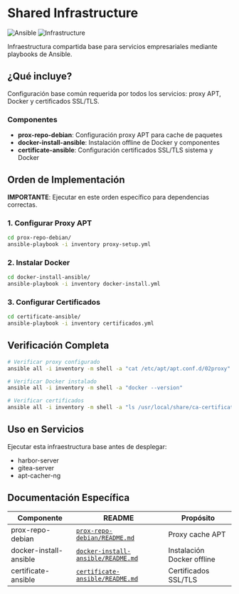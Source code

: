 # Shared Infrastructure

![Ansible](https://img.shields.io/badge/Ansible-Automation-EE0000?style=for-the-badge&logo=ansible&logoColor=white)
![Infrastructure](https://img.shields.io/badge/Infrastructure-Shared-4CAF50?style=for-the-badge&logo=ansible&logoColor=white)

Infraestructura compartida base para servicios empresariales mediante playbooks de Ansible.

## ¿Qué incluye?

Configuración base común requerida por todos los servicios: proxy APT, Docker y certificados SSL/TLS.

### Componentes

- **prox-repo-debian**: Configuración proxy APT para cache de paquetes
- **docker-install-ansible**: Instalación offline de Docker y componentes
- **certificate-ansible**: Configuración certificados SSL/TLS sistema y Docker

## Orden de Implementación

**IMPORTANTE**: Ejecutar en este orden específico para dependencias correctas.

### 1. Configurar Proxy APT
```bash
cd prox-repo-debian/
ansible-playbook -i inventory proxy-setup.yml
```

### 2. Instalar Docker
```bash
cd docker-install-ansible/
ansible-playbook -i inventory docker-install.yml
```

### 3. Configurar Certificados
```bash
cd certificate-ansible/
ansible-playbook -i inventory certificados.yml
```

## Verificación Completa

```bash
# Verificar proxy configurado
ansible all -i inventory -m shell -a "cat /etc/apt/apt.conf.d/02proxy"

# Verificar Docker instalado
ansible all -i inventory -m shell -a "docker --version"

# Verificar certificados
ansible all -i inventory -m shell -a "ls /usr/local/share/ca-certificates/"
```

## Uso en Servicios

Ejecutar esta infraestructura base antes de desplegar:
- harbor-server
- gitea-server  
- apt-cacher-ng

## Documentación Específica

| Componente | README | Propósito |
|------------|--------|-----------|
| prox-repo-debian | [`prox-repo-debian/README.md`](./prox-repo-debian/README.md) | Proxy cache APT |
| docker-install-ansible | [`docker-install-ansible/README.md`](./docker-install-ansible/README.md) | Instalación Docker offline |
| certificate-ansible | [`certificate-ansible/README.md`](./certificate-ansible/README.md) | Certificados SSL/TLS |
